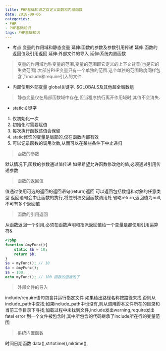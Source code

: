 ```yaml
---
title: PHP基础知识之自定义函数和内部函数
date: 2018-09-06
categories: 
- PHP
- PHP基础知识
tags: PHP基础知识
---
```

- 考点
变量的作用域和静态变量
延伸:函数的参数及参数引用传递
延伸:函数的返回值及引用返回
延伸:外部文件的导入
延伸:系统内置函数

> 变量的作用域也称变量的范围,变量的范围即它定义的上下文背景(也是它的生效范围).大部分PHP变量只有一个单独的范围.这个单独的范围跨度同样包含了include和require引入的文件.

- 内部使用外部变量
global关键字.
$GLOBALS及其他超全局数组

> 静态变量仅在局部函数域中存在,但当程序执行离开作用域时,其值不会消失.

- static关键字
1. 仅初始化一次
2. 初始化时需要赋值
3. 每次执行函数该值会保留
4. static修饰的变量是局部的,仅在函数内部有效
5. 可以记录函数的调用次数,从而可以在某些条件下中止递归

> 函数的参数

默认情况下,函数的参数通过值传递
如果希望允许函数修改他的值,必须通过引用传递参数

> 函数的返回值

值通过使用可选的返回的返回语句(return)返回
可以返回包括数组和对象的任意类型
返回语句会中止函数的执行,将控制权交回函数调用处
省略return,返回值为null,不可有多个返回值

> 函数的引用返回

从函数返回一个引用,必须在函数声明和指派返回值给一个变量是都使用引用运算符&

```php
<?php
function &myFunc(){
    static $b = 10;
    return $b;
}
$a = myFunc(); // 10
$a = &myFunc();
$a = 100;
echo myFunc(); // 100 函数的值被改了
```

> 外部文件的导入

include/require语句包含并运行指定文件
如果给出路径名称按路径来找,否则从include_path中查找;如果include_path中也没有,则从调用脚本文件所在的目录和当前工作目录下寻找;加载过程中未找到文件,include发出warning,require发出fatel error
到一个文件被包含时,其中所包含的代码继承了include所在行的变量范围

> 系统内置函数

时间日期函数
data(),strtotime(),mktime(),
